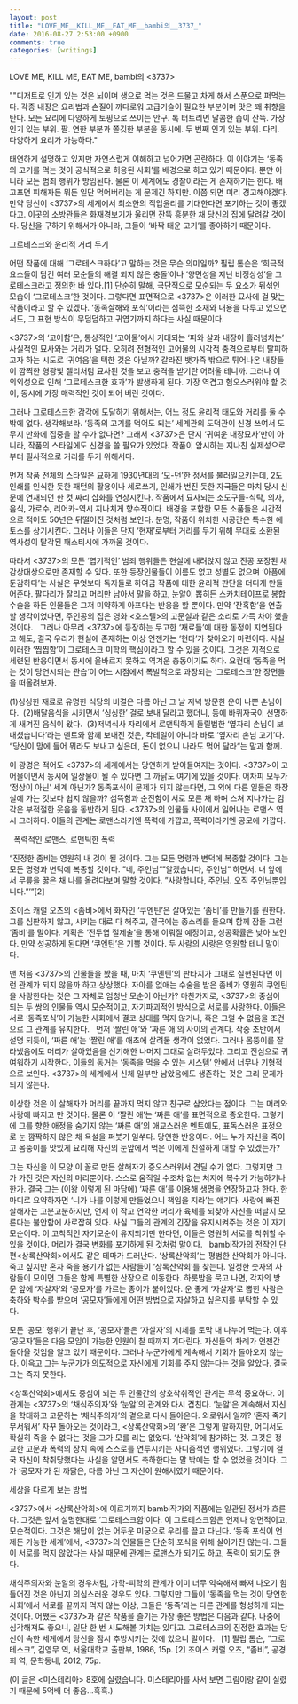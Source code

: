 ```yaml
---
layout: post
title: "LOVE_ME__KILL_ME__EAT_ME__bambi의__3737_"
date: 2016-08-27 2:53:00 +0900
comments: true 
categories: [writings] 
---
```




LOVE ME, KILL ME, EAT ME, bambi의 <3737>




""디저트로 인기 있는 것은 뇌이며 생으로 먹는 것은 드물고 차게 해서 스푼으로 퍼먹는다. 각종 내장은 요리법과 손질이 까다로워 고급기술이 필요한 부분이며 맛은 꽤 취향을 탄다. 모든 요리에 다양하게 토핑으로 쓰이는 안구. 톡 터트리면 달콤한 즙이 잔뜩. 가장 인기 있는 부위. 팔. 연한 부분과 쫄깃한 부분을 동시에. 두 번째 인기 있는 부위. 다리. 다양하게 요리가 가능하다."

태연하게 설명하고 있지만 자연스럽게 이해하고 넘어가면 곤란하다. 이 이야기는 ‘동족의 고기를 먹는 것이 공식적으로 허용된 사회’를 배경으로 하고 있기 때문이다. 뿐만 아니라 모든 범죄 행위가 방임된다. 물론 이 세계에도 경찰이라는 게 존재하기는 한다. 배고프면 피해자든 뭐든 일단 먹어버리는 게 문제긴 하지만. 이쯤 되면 미리 경고해야겠다. 만약 당신이 <3737>의 세계에서 최소한의 직업윤리를 기대한다면 포기하는 것이 좋겠다고. 이곳의 소방관들은 화재경보기가 울리면 잔뜩 흥분한 채 당신의 집에 달려갈 것이다. 당신을 구하기 위해서가 아니라, 그들이 ‘바짝 태운 고기’를 좋아하기 때문이다. 
 

그로테스크와 윤리적
거리 두기


어떤 작품에 대해 ‘그로테스크하다’고 말하는 것은 무슨 의미일까? 필립 톰슨은 ‘희극적 요소들이 담긴 여러 모순들의 해결 되지 않은 충돌’이나 ‘양면성을 지닌 비정상성’을 그로테스크라고 정의한 바 있다.[1] 단순히 말해, 극단적으로 모순되는 두 요소가 뒤섞인 모습이 ‘그로테스크’한 것이다. 그렇다면 표면적으로 <3737>은 이러한 묘사에 걸 맞는 작품이라고 할 수
있겠다. ‘동족살해와 포식’이라는 섬뜩한 소재와 내용을 다루고 있으면서도, 그 표현 방식이 무덤덤하고 귀엽기까지 하다는 사실 때문이다. 

<3737>의 ‘고어함’은, 통상적인 ‘고어물’에서 기대되는 ‘피와 살과 내장이 흘러넘치는’ 사실적인 묘사와는 거리가 멀다. 오히려 전형적인 고어물의 시각적 충격으로부터 탈피하고자 하는 시도로 ‘귀여움’을 택한 것은 아닐까? 갈라진 뱃가죽 밖으로 튀어나온 내장들이 깜찍한 형광빛 젤리처럼 묘사된 것을 보고 충격을 받기란 어려울 테니까. 그러나 이 의외성으로 인해 ‘그로테스크한 효과’가 발생하게 된다. 가장 역겹고 혐오스러워야 할 것이, 동시에 가장 매력적인 것이 되어 버린 것이다. 

그러나 그로테스크한 감각에 도달하기 위해서는, 어느 정도 윤리적 태도와 거리를 둘 수밖에 없다. 생각해보라. ‘동족의 고기를 먹어도 되는’ 세계관의 도덕관이 신경 쓰여서 도무지 만화에 집중을 할 수가
없다면? 그래서 <3737>은 단지 ‘귀여운 내장묘사’만이 아니라, 작품의 스타일에도 신경을 쓸 필요가 있었다. 작품이 암시하는 지나친 실제성으로부터 필사적으로 거리를 두기 위해서다. 

먼저 작품 전체의 스타일은 묘하게 1930년대의 ‘모-던’한 정서를 불러일으키는데, 2도 인쇄를 인식한 듯한 패턴의 활용이나 세로쓰기, 인쇄가 번진 듯한 자국들은 마치 당시 신문에 연재되던 한 컷 짜리 삽화를 연상시킨다. 작품에서 묘사되는 소도구들-식탁, 의자, 음식, 가로수, 리어카-역시 지나치게 향수적이다. 배경을 포함한 모든 소품들은 시간적으로 적어도 50년은 뒤떨어진 것처럼 보인다. 분명, 작품이 위치한 시공간은 특수한 에토스를 상기시킨다. 그러나 이들은 단지 ‘현재’로부터 거리를 두기 위해 무대로 소환된 역사성이 탈각된 패스티시에 가까울 것이다. 

따라서 <3737>의 모든 ‘엽기적인’ 범죄 행위들은 현실에 내려앉지 않고 진공 포장된 채 감상대상으로만
존재할 수 있다. 또한 등장인물들이 이름도 없고 성별도 없으며 ‘아픔에 둔감하다’는 사실은 무엇보다 독자들로 하여금 작품에 대한 윤리적 판단을
더디게 만들어준다. 팔다리가 잘리고 머리만 남아서 말을 하고, 눈알이 뽑히든 스카치테이프로 봉합수술을 하든 인물들은 그저 미약하게 아프다는 반응을 할 뿐이다. 만약 ‘잔혹함’을 연출할 생각이었다면, 주인공의 집은 영화 <호스텔>의 고문실과 같은 소리로 가득 차야 했을 것이다.
 
그러나 아무리 <3737>에 등장하는 무고한 ‘재료들’에 대한 동정이 지연된다고 해도, 결국 우리가 현실에 존재하는 이상 언젠가는 ‘현타’가 찾아오기 마련이다. 사실 이러한 ‘찝찝함’이 그로테스크 미학의 핵심이라고 할 수 있을 것이다. 그것은 지적으로 세련된 반응이면서 동시에 올바르지 못하고 역겨운 충동이기도 하다. 요컨대 ‘동족을 먹는 것이 당연시되는 관습‘이 어느 시점에서 폭발적으로 과장되는 ‘그로테스크’한 장면들을 떠올려보자. 

(1)싱싱한 재료로 유명한 식당의 비결은 다름 아닌 그 날 저녁 방문한 운이 나쁜 손님이다. 
(2)배달음식을 시키면서 ‘싱싱한’ 걸로 보내 달라고 했더니, 등에 바퀴자국이 선명하게 새겨진 음식이 왔다. 
(3)저녁식사 자리에서 로맨틱하게 들릴법한 ‘옆자리 손님이 보내셨습니다’라는 멘트와 함께 보내진 것은, 칵테일이 아니라 바로 ‘옆자리 손님 고기’다. 
“당신이 맘에 들어 뭐라도 보내고 싶은데, 돈이 없으니 나라도 먹어 달라“는 말과 함께. 

이 광경은 적어도 <3737>의 세계에서는 당연하게 받아들여지는 것이다.
<3737>이 고어물이면서 동시에 일상물이 될 수 있다면 그 까닭도 여기에 있을 것이다. 어차피 모두가 ‘정상이 아닌’ 세계 아닌가? 동족포식이 문제가 되지 않는다면, 그 외에 다른 일들은 화장실에 가는 것보다 쉽지 않을까? 섬뜩함과 순진함이 서로 모른 채 하며 스쳐 지나가는 감각은 부적절한 웃음을 동반하게 된다.
<3737>의 인물들 사이에서 일어나는 로맨스 역시 그러하다. 이들의 관계는 로맨스라기엔 폭력에 가깝고, 폭력이라기엔 공모에 가깝다. 

 
폭력적인 로맨스, 로맨틱한
폭력 


“진정한 좀비는 영원히 내 것이 될 것이다. 그는 모든 명령과 변덕에 복종할 것이다. 그는 모든 명령과 변덕에 복종할 것이다. ”네, 주인님“”알겠습니다, 주인님“ 하면서. 내 앞에서 무릎을 꿇은 채 나를 올려다보며 말할 것이다. ”사랑합니다, 주인님. 오직 주인님뿐입니다.”’”[2] 

조이스 캐럴 오츠의 <좀비>에서 화자인 ‘쿠엔틴’은 살아있는 ‘좀비’를 만들기를 원한다. 그를 심판하지 않고, 시키는 대로 다 해주고, 결국에는 종소리를 들으며 함께 잠들 그런 ‘좀비’를 말이다. 계획은 ‘전두엽 절제술’을 통해 이뤄질 예정이고, 성공확률은 낮아 보인다. 만약 성공하게 된다면 ‘쿠엔틴’은 기쁠 것이다. 두 사람의 사랑은 영원할 테니 말이다. 

맨 처음 <3737>의 인물들을 봤을 때, 마치 ‘쿠엔틴’의 판타지가 그대로 실현된다면 이런 관계가 되지 않을까 하고 상상했다. 자아를 없애는 수술을 받은 좀비가 영원히 쿠엔틴을 사랑한다는 것은 그 자체로 엄청난 모순이 아닌가? 마찬가지로, <3737>의 중심이 되는 두 쌍의 인물들 역시 모순적이고, 자기파괴적인 방식으로 서로를 사랑한다. 이들은 서로 ‘동족포식’이 가능한 사회에서 결코 상대를 먹지 않거나, 혹은 그럴 수 없음을 조건으로 그 관계를 유지한다. 
 
먼저 ‘짤린 애’와 ‘짜른 애’의 사이의 관계다. 작중 초반에서 설명 되듯이, ‘짜른 애’는 ‘짤린 애’를 애초에 살려둘 생각이 없었다. 그러나 몸뚱이를 잘라냈음에도 머리가 살아있음을 신기해한 나머지 그대로 살려두었다. 그리고 진심으로 귀여워하기 시작한다. 이들의 동거는 ‘동족을 먹을 수 있는 시스템’ 안에서 너무나 기형적으로 보인다.
<3737>의 세계에서 신체 일부만 남았음에도 생존하는 것은 그리 문제가 되지 않는다. 

이상한 것은 이 살해자가 머리를 끝까지 먹지 않고 친구로 삼았다는 점이다. 그는 머리와 사랑에 빠지고 만 것이다. 물론 이 ‘짤린 애’는 ‘짜른 애’를 표면적으로 증오한다. 그렇기에 그를 향한 애정을 숨기지 않는 ‘짜른 애’의 애교스러운 멘트에도, 표독스러운 표정으로 눈 깜짝하지 않은 채 욕설을 퍼붓기 일쑤다. 당연한 반응이다. 어느 누가 자신을 죽이고 몸뚱이를 맛있게 요리해 자신의 눈앞에서
먹은 이에게 친절하게 대할 수 있겠는가? 

그는 자신을 이 모양 이 꼴로 만든 살해자가 증오스러워서
견딜 수가 없다. 그렇지만 그가 가진 것은 자신의 머리뿐이다. 스스로 움직일 수조차 없는 처지에 복수가 가능하기나 한가. 결국 그는 (이왕 이렇게 된 마당에) ‘짜른 애’를 이용해 생명을 연장하고자 한다. 한마디로 요약하자면 ‘니가 나를 이렇게 만들었으니 책임을 지라’는 얘기다. 사랑에 빠진 살해자는 고분고분하지만, 언제 이 작고 연약한 머리가 육체를 되찾아 자신을 떠날지
모른다는 불안함에 사로잡혀 있다. 사실 그들의 관계의 긴장을 유지시켜주는 것은 이 자기모순이다. 이 고착적인 자기모순이 유지되기만 한다면, 이들은 영원히 서로를 착취할 수 있을 것이다. 머리가 결국 변화를 포기하게 된 것처럼 말이다.
 
bambi작가의 전작인 단편<상록산악회>에서도 같은 테마가 드러난다. ‘상록산악회’는 평범한 산악회가 아니다. 죽고 싶지만 혼자 죽을 용기가 없는 사람들이 ‘상록산악회’를 찾는다. 일정한 숫자의 사람들이 모이면 그들은 함께 특별한 산장으로 이동한다. 하룻밤을 묵고 나면, 각자의 방 문 앞에 ‘자살자’와 ‘공모자’를 가르는 종이가 붙어있다. 운 좋게 ‘자살자’로 뽑힌 사람은 축하와 박수를 받으며 ‘공모자’들에게 어떤 방법으로 자살하고 싶은지를 부탁할 수 있다. 

모든 ‘공모’ 행위가 끝난 후, ‘공모자’들은 ‘자살자’의 시체를 토막 내 나누어 먹는다. 이후 ‘공모자’들은 다음 모임이 가능한 인원이 찰 때까지 기다린다. 자신들의 차례가 언젠간 돌아올 것임을 알고 있기 때문이다. 그러나 누군가에게 계속해서 기회가 돌아오지 않는다. 이윽고 그는 누군가가 의도적으로 자신에게 기회를 주지 않는다는 것을 알았다. 결국 그는 죽지 못한다. 

<상록산악회>에서도 중심이 되는 두 인물간의 상호착취적인 관계는 무척 중요하다. 이 관계는 <3737>의 ‘채식주의자’와 ‘눈알’의 관계와 다시 겹친다. ‘눈알’은 계속해서 자신을 학대하고 고문하는 ‘채식주의자’의 곁으로 다시 돌아온다. 외로워서 일까? ‘혼자 죽기 무서워서’ 자꾸 돌아오는 것이라고, <상록산악회>의 ‘환’은 그렇게 말하지만, 어디서도 확실히 죽을 수 없다는 것을 그가 모를 리는 없었다. ‘산악회’에 참가하는 것. 그것은 정교한 고문과 폭력의 장치 속에 스스로를 연루시키는 사디즘적인 행위였다. 그렇기에 결국 자신이 착취당했다는 사실을 알면서도 축하한다는 말 밖에는 할 수 없었을 것이다. 그가 ‘공모자’가 된 까닭은, 다름 아닌 그 자신이 원해서였기 때문이다. 
 

세상을
다르게 보는 방법 


<3737>에서 <상록산악회>에 이르기까지 bambi작가의 작품에는 일관된 정서가 흐른다. 그것은 앞서 설명한대로 ‘그로테스크함’이다. 이 그로테스크함은 언제나 양면적이고, 모순적이다. 그것은 해답이 없는 어두운 미궁으로 우리를 끌고 다닌다. ‘동족 포식이 언제든 가능한 세계’에서, <3737>의 인물들은 단순히 포식을 위해 살아가진 않는다. 그들이 서로를 먹지 않았다는 사실 때문에 관계는 로맨스가 되기도 하고, 폭력이 되기도 한다. 

채식주의자와 눈알의 경우처럼, 가학-피학의 관계가 이미 너무 익숙해져 빠져 나오기 힘들어진 것은
아닌지 의심스러운 경우도 있다. 그렇지만 그들이 ‘동족을 먹는 것이 당연한 사회’에서 서로를 끝까지 먹지 않는 이상, 그들은 ‘동족’과는 다른 관계를 형성하게 되는 것이다. 어쨌든 <3737>과 같은 작품을 즐기는 가장 좋은 방법은 다음과
같다. 나중에 심각해져도 좋으니,
일단 한 번 시도해볼 가치는 있다고. 그로테스크의 진정한 효과는 당신이 속한 세계에서 당신을
잠시 추방시키는 것에 있으니 말이다. 
 
[1] 필립 톰슨, “그로테스크”, 김영무
역, 서울대학교 출판부, 1986, 15p.
[2] 조이스 캐럴 오츠, “좀비”, 공경희
역, 문학동네, 2012, 75p.



(이 글은 <미스테리아> 8호에 실렸습니다. 미스테리아를 사서 보면 그림이랑 같이 실렸기 때문에 5억배 더 좋음...흑흑.)



